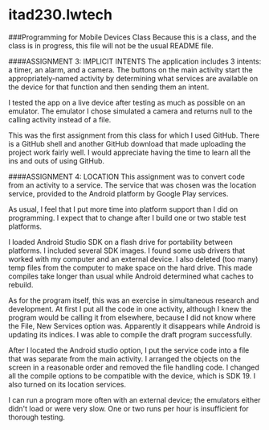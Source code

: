 # itad230.lwtech
###Programming for Mobile Devices Class
Because this is a class, and the class is in progress, this file will not be the usual README file.

####ASSIGNMENT 3: IMPLICIT INTENTS
The application includes 3 intents: a timer, an alarm, and a camera.  The buttons on the main activity start the appropriately-named activity by determining what services are available on the device for that function and then sending them an intent.

I tested the app on a live device after testing as much as possible on an emulator.  The emulator I chose simulated a camera and returns null to the calling activity instead of a file.

This was the first assignment from this class for which I used GitHub.  There is a GitHub shell and another GitHub download that made uploading the project work fairly well. I would appreciate having the time to learn all the ins and outs of using GitHub.

####ASSIGNMENT 4: LOCATION
This assignment was to convert code from an activity to a service.  The service that was chosen was the location service, provided to the Android platform by Google Play services.

As usual, I feel that I put more time into platform support than I did on programming.  I expect that to change after I build one or two stable test platforms. 

I loaded Android Studio SDK on a flash drive for portability between platforms.  I included several SDK images.  I found some usb drivers that worked with my computer and an external device. I also deleted (too many) temp files from the computer to make space on the hard drive. This made compiles take longer than usual while Android determined what caches to rebuild. 

As for the program itself, this was an exercise in simultaneous research and development.  At first I put all the code in one activity, although I knew the program would be calling it from elsewhere, because I did not know where the File, New Services option was.  Apparently it disappears while Android is updating its indices. I was able to compile the draft program successfully. 

After I located the Android studio option, I put the service code into a file that was separate from the main activity. I arranged the objects on the screen in a reasonable order and removed the file handling code. I changed all the compile options to be compatible with the device, which is SDK 19. I also turned on its location services. 

I can run a program more often with an external device; the emulators either didn't load or were very slow. One or two runs per hour is insufficient for thorough testing. 

